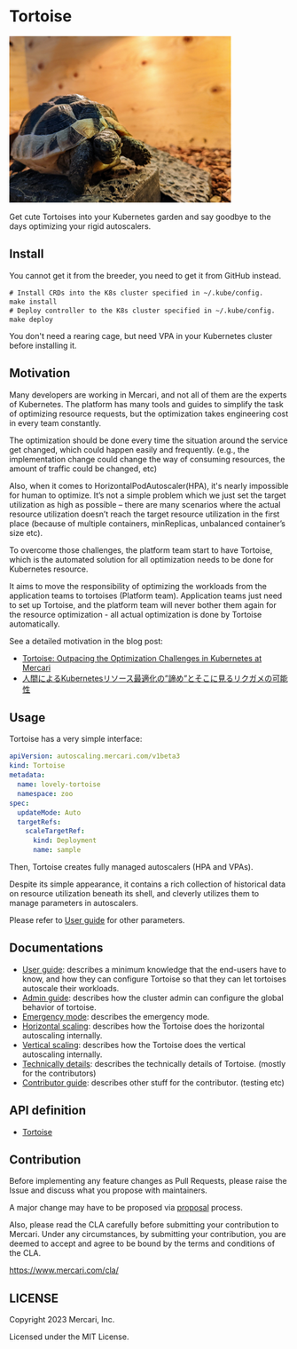 # Tortoise

<img alt="Tortoise" src="docs/images/tortoise_big.jpg" width="400px"/> 

Get cute Tortoises into your Kubernetes garden and say goodbye to the days optimizing your rigid autoscalers. 

## Install

You cannot get it from the breeder, you need to get it from GitHub instead.

```shell
# Install CRDs into the K8s cluster specified in ~/.kube/config.
make install
# Deploy controller to the K8s cluster specified in ~/.kube/config.
make deploy
```

You don't need a rearing cage, but need VPA in your Kubernetes cluster before installing it.

## Motivation

Many developers are working in Mercari, and not all of them are the experts of Kubernetes. 
The platform has many tools and guides to simplify the task of optimizing resource requests,
but the optimization takes engineering cost in every team constantly. 

The optimization should be done every time the situation around the service get changed, which could happen easily and frequently. 
(e.g., the implementation change could change the way of consuming resources, the amount of traffic could be changed, etc)

Also, when it comes to HorizontalPodAutoscaler(HPA), it's nearly impossible for human to optimize.
It’s not a simple problem which we just set the target utilization as high as possible – 
there are many scenarios where the actual resource utilization doesn’t reach the target resource utilization in the first place
(because of multiple containers, minReplicas, unbalanced container’s size etc).

To overcome those challenges,
the platform team start to have Tortoise, which is the automated solution for all optimization needs to be done for Kubernetes resource.

It aims to move the responsibility of optimizing the workloads from the application teams to tortoises (Platform team). 
Application teams just need to set up Tortoise, and the platform team will never bother them again for the resource optimization - 
all actual optimization is done by Tortoise automatically. 

See a detailed motivation in the blog post:
- [Tortoise: Outpacing the Optimization Challenges in Kubernetes at Mercari](https://engineering.mercari.com/en/blog/entry/20240206-3a12bb1288/) 
- [人間によるKubernetesリソース最適化の”諦め”とそこに見るリクガメの可能性](https://engineering.mercari.com/blog/entry/20240206-3a12bb1288/)

## Usage

Tortoise has a very simple interface:

```yaml
apiVersion: autoscaling.mercari.com/v1beta3
kind: Tortoise
metadata:
  name: lovely-tortoise
  namespace: zoo
spec:
  updateMode: Auto 
  targetRefs:
    scaleTargetRef:
      kind: Deployment
      name: sample
```

Then, Tortoise creates fully managed autoscalers (HPA and VPAs). 

Despite its simple appearance, it contains a rich collection of historical data on resource utilization beneath its shell, 
and cleverly utilizes them to manage parameters in autoscalers. 

Please refer to [User guide](./docs/user-guide.md) for other parameters.

## Documentations 

- [User guide](./docs/user-guide.md): describes a minimum knowledge that the end-users have to know, 
and how they can configure Tortoise so that they can let tortoises autoscale their workloads.
- [Admin guide](./docs/admin-guide.md): describes how the cluster admin can configure the global behavior of tortoise. 
- [Emergency mode](./docs/emergency.md): describes the emergency mode.
- [Horizontal scaling](./docs/horizontal.md): describes how the Tortoise does the horizontal autoscaling internally.
- [Vertical scaling](./docs/vertical.md): describes how the Tortoise does the vertical autoscaling internally.
- [Technically details](./docs/internal.md): describes the technically details of Tortoise. (mostly for the contributors)
- [Contributor guide](./docs/contributor-guide.md): describes other stuff for the contributor. (testing etc)

## API definition

- [Tortoise](./api/v1beta3/tortoise_types.go)

## Contribution

Before implementing any feature changes as Pull Requests,
please raise the Issue and discuss what you propose with maintainers.

A major change may have to be proposed via [proposal](./proposals/) process.

Also, please read the CLA carefully before submitting your contribution to Mercari. 
Under any circumstances, by submitting your contribution, 
you are deemed to accept and agree to be bound by the terms and conditions of the CLA.

https://www.mercari.com/cla/

## LICENSE

Copyright 2023 Mercari, Inc.

Licensed under the MIT License.
